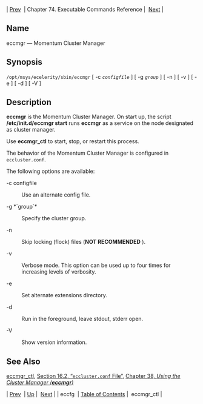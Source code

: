 | [Prev](executable.eccfg)  | Chapter 74. Executable Commands Reference |  [Next](executable.eccmgr_ctl) |

<a name="executable.eccmgr"></a>
## Name

eccmgr — Momentum Cluster Manager

## Synopsis

`/opt/msys/ecelerity/sbin/eccmgr` [ -c *`configfile`* ] [ -g *`group`* ] [ -n ] [ -v ] [ -e ] [ -d ] [ -V ]

<a name="idp12173616"></a>
## Description

**eccmgr** is the Momentum Cluster Manager. On start up, the script **/etc/init.d/eccmgr start**       runs **eccmgr** as a service on the node designated as cluster manager.

Use **eccmgr_ctl** to start, stop, or restart this process.

The behavior of the Momentum Cluster Manager is configured in `eccluster.conf`.

The following options are available:

<dl class="variablelist">

<dt>-c configfile</dt>

<dd>

Use an alternate config file.

</dd>

<dt>-g *`group`*</dt>

<dd>

Specify the cluster group.

</dd>

<dt>-n</dt>

<dd>

Skip locking (flock) files (**NOT RECOMMENDED** ).

</dd>

<dt>-v</dt>

<dd>

Verbose mode. This option can be used up to four times for increasing levels of verbosity.

</dd>

<dt>-e</dt>

<dd>

Set alternate extensions directory.

</dd>

<dt>-d</dt>

<dd>

Run in the foreground, leave stdout, stderr open.

</dd>

<dt>-V</dt>

<dd>

Show version information.

</dd>

</dl>

<a name="idp12193728"></a>
## See Also

[eccmgr_ctl](executable.eccmgr_ctl "eccmgr_ctl"), [Section 16.2, “`eccluster.conf` File”](conf.ref.eccluster.conf "16.2. eccluster.conf File"), [Chapter 38, *Using the Cluster Manager (**eccmgr**)*](cluster.config.operations "Chapter 38. Using the Cluster Manager (eccmgr)") 

| [Prev](executable.eccfg)  | [Up](exec.cmds.ref) |  [Next](executable.eccmgr_ctl) |
| eccfg  | [Table of Contents](index) |  eccmgr_ctl |

